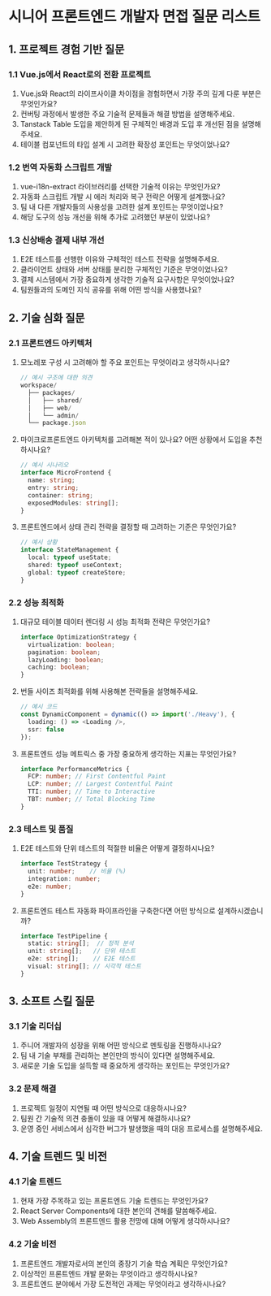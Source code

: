 # 시니어 프론트엔드 개발자 면접 질문 리스트

## 1. 프로젝트 경험 기반 질문

### 1.1 Vue.js에서 React로의 전환 프로젝트
1. Vue.js와 React의 라이프사이클 차이점을 경험하면서 가장 주의 깊게 다룬 부분은 무엇인가요?
2. 컨버팅 과정에서 발생한 주요 기술적 문제들과 해결 방법을 설명해주세요.
3. Tanstack Table 도입을 제안하게 된 구체적인 배경과 도입 후 개선된 점을 설명해주세요.
4. 테이블 컴포넌트의 타입 설계 시 고려한 확장성 포인트는 무엇이었나요?

### 1.2 번역 자동화 스크립트 개발
1. vue-i18n-extract 라이브러리를 선택한 기술적 이유는 무엇인가요?
2. 자동화 스크립트 개발 시 에러 처리와 복구 전략은 어떻게 설계했나요?
3. 팀 내 다른 개발자들의 사용성을 고려한 설계 포인트는 무엇이었나요?
4. 해당 도구의 성능 개선을 위해 추가로 고려했던 부분이 있었나요?

### 1.3 신상배송 결제 내부 개선
1. E2E 테스트를 선행한 이유와 구체적인 테스트 전략을 설명해주세요.
2. 클라이언트 상태와 서버 상태를 분리한 구체적인 기준은 무엇이었나요?
3. 결제 시스템에서 가장 중요하게 생각한 기술적 요구사항은 무엇이었나요?
4. 팀원들과의 도메인 지식 공유를 위해 어떤 방식을 사용했나요?

## 2. 기술 심화 질문

### 2.1 프론트엔드 아키텍처
1. 모노레포 구성 시 고려해야 할 주요 포인트는 무엇이라고 생각하시나요?
   ```typescript
   // 예시 구조에 대한 의견
   workspace/
     ├── packages/
     │   ├── shared/
     │   ├── web/
     │   └── admin/
     └── package.json
   ```

2. 마이크로프론트엔드 아키텍처를 고려해본 적이 있나요? 어떤 상황에서 도입을 추천하시나요?
   ```typescript
   // 예시 시나리오
   interface MicroFrontend {
     name: string;
     entry: string;
     container: string;
     exposedModules: string[];
   }
   ```

3. 프론트엔드에서 상태 관리 전략을 결정할 때 고려하는 기준은 무엇인가요?
   ```typescript
   // 예시 상황
   interface StateManagement {
     local: typeof useState;
     shared: typeof useContext;
     global: typeof createStore;
   }
   ```

### 2.2 성능 최적화
1. 대규모 테이블 데이터 렌더링 시 성능 최적화 전략은 무엇인가요?
   ```typescript
   interface OptimizationStrategy {
     virtualization: boolean;
     pagination: boolean;
     lazyLoading: boolean;
     caching: boolean;
   }
   ```

2. 번들 사이즈 최적화를 위해 사용해본 전략들을 설명해주세요.
   ```typescript
   // 예시 코드
   const DynamicComponent = dynamic(() => import('./Heavy'), {
     loading: () => <Loading />,
     ssr: false
   });
   ```

3. 프론트엔드 성능 메트릭스 중 가장 중요하게 생각하는 지표는 무엇인가요?
   ```typescript
   interface PerformanceMetrics {
     FCP: number; // First Contentful Paint
     LCP: number; // Largest Contentful Paint
     TTI: number; // Time to Interactive
     TBT: number; // Total Blocking Time
   }
   ```

### 2.3 테스트 및 품질
1. E2E 테스트와 단위 테스트의 적절한 비율은 어떻게 결정하시나요?
   ```typescript
   interface TestStrategy {
     unit: number;    // 비율 (%)
     integration: number;
     e2e: number;
   }
   ```

2. 프론트엔드 테스트 자동화 파이프라인을 구축한다면 어떤 방식으로 설계하시겠습니까?
   ```typescript
   interface TestPipeline {
     static: string[];  // 정적 분석
     unit: string[];   // 단위 테스트
     e2e: string[];    // E2E 테스트
     visual: string[]; // 시각적 테스트
   }
   ```

## 3. 소프트 스킬 질문

### 3.1 기술 리더십
1. 주니어 개발자의 성장을 위해 어떤 방식으로 멘토링을 진행하시나요?
2. 팀 내 기술 부채를 관리하는 본인만의 방식이 있다면 설명해주세요.
3. 새로운 기술 도입을 설득할 때 중요하게 생각하는 포인트는 무엇인가요?

### 3.2 문제 해결
1. 프로젝트 일정이 지연될 때 어떤 방식으로 대응하시나요?
2. 팀원 간 기술적 의견 충돌이 있을 때 어떻게 해결하시나요?
3. 운영 중인 서비스에서 심각한 버그가 발생했을 때의 대응 프로세스를 설명해주세요.

## 4. 기술 트렌드 및 비전

### 4.1 기술 트렌드
1. 현재 가장 주목하고 있는 프론트엔드 기술 트렌드는 무엇인가요?
2. React Server Components에 대한 본인의 견해를 말씀해주세요.
3. Web Assembly의 프론트엔드 활용 전망에 대해 어떻게 생각하시나요?

### 4.2 기술 비전
1. 프론트엔드 개발자로서의 본인의 중장기 기술 학습 계획은 무엇인가요?
2. 이상적인 프론트엔드 개발 문화는 무엇이라고 생각하시나요?
3. 프론트엔드 분야에서 가장 도전적인 과제는 무엇이라고 생각하시나요? 